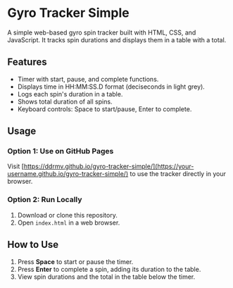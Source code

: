 # Gyro Tracker Simple

A simple web-based gyro spin tracker built with HTML, CSS, and JavaScript. It tracks spin durations and displays them in a table with a total.

## Features
- Timer with start, pause, and complete functions.
- Displays time in HH:MM:SS.D format (deciseconds in light grey).
- Logs each spin's duration in a table.
- Shows total duration of all spins.
- Keyboard controls: Space to start/pause, Enter to complete.

## Usage

### Option 1: Use on GitHub Pages
Visit [https://ddrmv.github.io/gyro-tracker-simple/](https://your-username.github.io/gyro-tracker-simple/) to use the tracker directly in your browser.

### Option 2: Run Locally
1. Download or clone this repository.
2. Open `index.html` in a web browser.

## How to Use
1. Press **Space** to start or pause the timer.
2. Press **Enter** to complete a spin, adding its duration to the table.
3. View spin durations and the total in the table below the timer.

